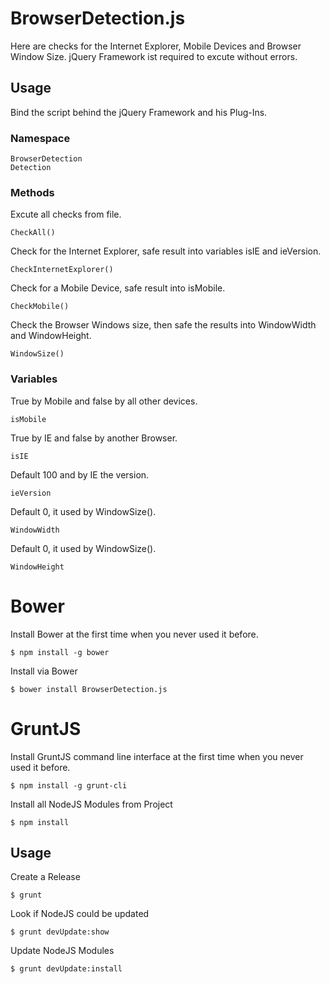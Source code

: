 # BrowserDetection.js

Here are checks for the Internet Explorer, Mobile Devices and Browser Window Size.
jQuery Framework ist required to excute without errors.


## Usage

Bind the script behind the jQuery Framework and his Plug-Ins.

### Namespace

    BrowserDetection
    Detection


### Methods

Excute all checks from file.

    CheckAll()

Check for the Internet Explorer, safe result into variables isIE and ieVersion.

    CheckInternetExplorer()

Check for a Mobile Device, safe result into isMobile.

    CheckMobile()

Check the Browser Windows size, then safe the results into WindowWidth and WindowHeight.

    WindowSize()


### Variables

True by Mobile and false by all other devices.

    isMobile

True by IE and false by another Browser.

    isIE

Default 100 and by IE the version.

    ieVersion

Default 0, it used by WindowSize().

    WindowWidth

Default 0, it used by WindowSize().

    WindowHeight

	
# Bower

Install Bower at the first time when you never used it before.

    $ npm install -g bower

Install via Bower

    $ bower install BrowserDetection.js


# GruntJS

Install GruntJS command line interface at the first time when you never used it before.

	$ npm install -g grunt-cli

Install all NodeJS Modules from Project

	$ npm install

## Usage

Create a Release

    $ grunt

Look if NodeJS could be updated

    $ grunt devUpdate:show

Update NodeJS Modules

    $ grunt devUpdate:install
